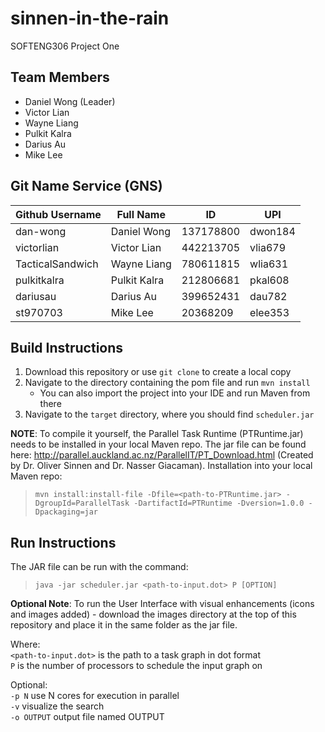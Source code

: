 # sinnen-in-the-rain
SOFTENG306 Project One

## Team Members
* Daniel Wong (Leader)
* Victor Lian
* Wayne Liang
* Pulkit Kalra
* Darius Au
* Mike Lee

## Git Name Service (GNS)
| Github Username | Full Name | ID | UPI |
| --- | --- | --- | --- |
| dan-wong | Daniel Wong | 137178800 | dwon184 |
| victorlian | Victor Lian | 442213705 | vlia679 |
| TacticalSandwich | Wayne Liang | 780611815 | wlia631 |
| pulkitkalra | Pulkit Kalra | 212806681 | pkal608 |
| dariusau | Darius Au | 399652431 | dau782 |
| st970703 | Mike Lee | 20368209 | elee353 |

## Build Instructions
1. Download this repository or use `git clone` to create a local copy
2. Navigate to the directory containing the pom file and run `mvn install`
    - You can also import the project into your IDE and run Maven from there
3. Navigate to the `target` directory, where you should find `scheduler.jar`

**NOTE**: To compile it yourself, the Parallel Task Runtime (PTRuntime.jar) needs to be installed in your local Maven repo. The jar file can be found here: http://parallel.auckland.ac.nz/ParallelIT/PT_Download.html (Created by Dr. Oliver Sinnen and Dr. Nasser Giacaman). Installation into your local Maven repo:  
>`mvn install:install-file -Dfile=<path-to-PTRuntime.jar> -DgroupId=ParallelTask -DartifactId=PTRuntime -Dversion=1.0.0 -Dpackaging=jar`

## Run Instructions
The JAR file can be run with the command:  
>`java -jar scheduler.jar <path-to-input.dot> P [OPTION]`  

**Optional Note**: To run the User Interface with visual enhancements (icons and images added) - download the images directory at the top of this repository and place it in the same folder as the jar file.

Where:  
    `<path-to-input.dot>` is the path to a task graph in dot format  
    `P` is the number of processors to schedule the input graph on  
    
Optional:  
    `-p N` use N cores for execution in parallel  
    `-v` visualize the search  
    `-o OUTPUT` output file named OUTPUT  
